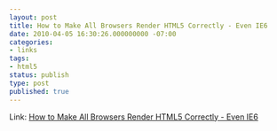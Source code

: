 ```yaml
---
layout: post
title: How to Make All Browsers Render HTML5 Correctly - Even IE6
date: 2010-04-05 16:30:26.000000000 -07:00
categories:
- links
tags:
- html5
status: publish
type: post
published: true
---
```

Link: <a href="http://net.tutsplus.com/tutorials/html-css-techniques/how-to-make-all-browsers-render-html5-mark-up-correctly-even-ie6/">How to Make All Browsers Render HTML5 Correctly - Even IE6</a>
